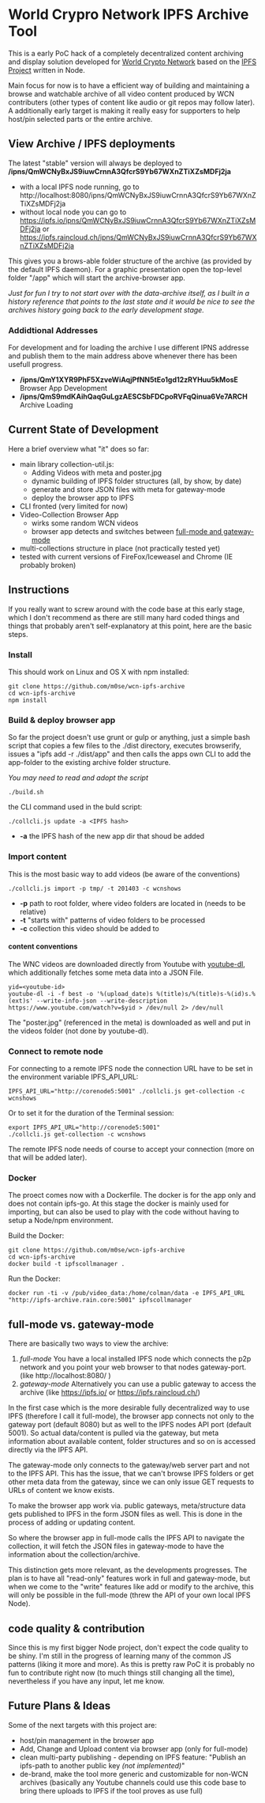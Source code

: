 # World Crypro Network IPFS Archive Tool

This is a early PoC hack of a completely decentralized content archiving and display solution developed for [World Crypto Network](http://www.worldcryptonetwork.com) based on the [IPFS Project](https://github.com/ipfs/go-ipfs) written in Node.

Main focus for now is to have a efficient way of building and maintaining a browse and watchable archive of all video content produced by WCN contributers (other types of content like audio or git repos may follow later). A additionally early target is making it really easy for supporters to help host/pin selected parts or the entire archive.


## View Archive / IPFS deployments
The latest "stable" version will always be deployed to **/ipns/QmWCNyBxJS9iuwCrnnA3QfcrS9Yb67WXnZTiXZsMDFj2ja**

- with a local IPFS node running, go to http://localhost:8080/ipns/QmWCNyBxJS9iuwCrnnA3QfcrS9Yb67WXnZTiXZsMDFj2ja
- without local node you can go to https://ipfs.io/ipns/QmWCNyBxJS9iuwCrnnA3QfcrS9Yb67WXnZTiXZsMDFj2ja or https://ipfs.raincloud.ch/ipns/QmWCNyBxJS9iuwCrnnA3QfcrS9Yb67WXnZTiXZsMDFj2ja

This gives you a brows-able folder structure of the archive (as provided by the default IPFS daemon). For a graphic presentation open the top-level folder "/app" which will start the archive-browser app.


*Just for fun I try to not start over with the data-archive itself, as I built in a history reference that points to the last state and it would be nice to see the archives history going back to the early development stage.*

### Addidtional Addresses
For development and for loading the archive I use different IPNS addresse and publish them to the main address above whenever there has been usefull progress.

- **/ipns/QmY1XYR9PhF5XzveWiAqjPfNN5tEo1gd12zRYHuu5kMosE** Browser App Development
- **/ipns/QmS9mdKAihQaqGuLgzAESCSbFDCpoRVFqQinua6Ve7ARCH** Archive Loading



## Current State of Development
Here a brief overview what "it" does so far:

- main library collection-util.js:
  - Adding Videos with meta and poster.jpg
  - dynamic building of IPFS folder structures (all, by show, by date)
  - generate and store JSON files with meta for gateway-mode
  - deploy the browser app to IPFS 
- CLI fronted (very limited for now)
- Video-Collection Browser App
  - wirks some random WCN videos
  - browser app detects and switches between [full-mode and gateway-mode](#full-mode-vs-gateway-mode)
- multi-collections structure in place (not practically tested yet)
- tested with current versions of FireFox/Iceweasel and Chrome (IE probably broken)

## Instructions

If you really want to screw around with the code base at this early stage, which I don't recommend as there are still many hard coded things and things that probably aren't self-explanatory at this point, here are the basic steps.

### Install
This should work on Linux and OS X with npm installed:

	git clone https://github.com/m0se/wcn-ipfs-archive
	cd wcn-ipfs-archive
	npm install

### Build & deploy browser app
So far the project doesn't use grunt or gulp or anything, just a simple bash script that copies a few files to the ./dist directory, executes browserify, issues a "ipfs add -r ./dist/app" and then calls the apps own CLI to add the app-folder to the existing archive folder structure.

*You may need to read and adopt the script*

	./build.sh

the CLI command used in the buld script:

	./collcli.js update -a <IPFS hash>

- **-a** the IPFS hash of the new app dir that shoud be added

### Import content
This is the most basic way to add videos (be aware of the conventions)

	./collcli.js import -p tmp/ -t 201403 -c wcnshows

- **-p** path to root folder, where video folders are located in (needs to be relative)
- **-t** "starts with" patterns of video folders to be processed
- **-c** collection this video should be added to



#### content conventions
The WNC videos are downloaded directly from Youtube with [youtube-dl](https://github.com/rg3/youtube-dl), which additionally fetches some meta data into a JSON File. 

	yid=<youtube-id>
	youtube-dl -i -f best -o '%(upload_date)s %(title)s/%(title)s-%(id)s.%(ext)s' --write-info-json --write-description https://www.youtube.com/watch?v=$yid > /dev/null 2> /dev/null

The "poster.jpg" (referenced in the meta) is downloaded as well and put in the videos folder (not done by youtube-dl).

### Connect to remote node
For connecting to a remote IPFS node the connection URL have to be set in the environment variable IPFS_API_URL:

	IPFS_API_URL="http://corenode5:5001" ./collcli.js get-collection -c wcnshows

Or to set it for the duration of the Terminal session:

	export IPFS_API_URL="http://corenode5:5001" 
	./collcli.js get-collection -c wcnshows

The remote IPFS node needs of course to accept your connection (more on that will be added later). 

### Docker
The proect comes now with a Dockerfile. The docker is for the app only and does not contain ipfs-go. At this stage the docker is mainly used for importing, but can also be used to play with the code without having to setup a Node/npm environment.

Build the Docker:

	git clone https://github.com/m0se/wcn-ipfs-archive
	cd wcn-ipfs-archive
	docker build -t ipfscollmanager .

Run the Docker:

	docker run -ti -v /pub/video_data:/home/colman/data -e IPFS_API_URL "http://ipfs-archive.rain.core:5001" ipfscollmanager



## full-mode vs. gateway-mode
There are basically two ways to view the archive:

1. *full-mode* You have a local installed IPFS node which connects the p2p network and you point your web browser to that nodes gateway-port. (like http://localhost:8080/<some ipfs address> )
2. *gateway-mode* Alternatively you can use a public gateway to access the archive (like https://ipfs.io/<some ipfs address> or https://ipfs.raincloud.ch/<some ipfs address>)

In the first case which is the more desirable fully decentralized way to use IPFS (therefore I call it full-mode), the browser app connects not only to the gateway port (default 8080) but as well to the IPFS nodes API port (default 5001). 
So actual data/content is pulled via the gateway, but meta information about available content, folder structures and so on is accessed directly via the IPFS API.

The gateway-mode only connects to the gateway/web server part and not to the IPFS API. This has the issue, that we can't browse IPFS folders or get other meta data from the gateway, since we can only issue GET requests to URLs of content we know exists.

To make the browser app work via. public gateways, meta/structure data gets published to IPFS in the form JSON files as well. This is done in the process of adding or updating content. 

So where the browser app in full-mode calls the IPFS API to navigate the collection, it will fetch the JSON files in gateway-mode to have the information about the collection/archive.

This distinction gets more relevant, as the developments progresses. The plan is to have all "read-only" features work in full and gateway-mode, but when we come to the "write" features like add or modify to the archive, this will only be possible in the full-mode (threw the API of your own local IPFS Node).  


## code quality & contribution
Since this is my first bigger Node project, don't expect the code quality to be shiny. I'm still in the progress of learning many of the common JS patterns (liking it more and more).
As this is pretty raw PoC it is probably no fun to contribute right now (to much things still changing all the time), nevertheless if you have any input, let me know.


## Future Plans & Ideas
Some of the next targets with this project are:

- host/pin management in the browser app
- Add, Change and Upload content via browser app (only for full-mode)
- clean multi-party publishing - depending on IPFS feature: "Publish an ipfs-path to another public key *(not implemented)*"
- de-brand, make the tool more generic and customizable for non-WCN archives (basically any Youtube channels could use this code base to bring there uploads to IPFS if the tool proves as use full)
